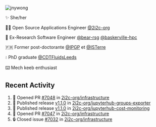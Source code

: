 ![jnywong](https://readme-typing-svg.demolab.com/?font=Intel+One+Mono&size=36&duration=3000&pause=1000&color=6bc46d&vCenter=true&width=170&lines=jnywong)

✨ She/her

👩‍💻 Open Source Applications Engineer [@2i2c-org](https://2i2c.org/)

🐻 Ex-Research Software Engineer [@bear-rsg](https://github.com/bear-rsg) [@baskerville-hpc](https://github.com/baskerville-hpc) 

🇫🇷 Former post-doctorante [@IPGP](https://github.com/IPGP) et [@ISTerre](https://www.isterre.fr/) 

💧 PhD graduate [@CDTFluidsLeeds](https://fluid-dynamics.leeds.ac.uk/) 

⌨️ Mech keeb enthusiast 

## Recent Activity 

<!--START_SECTION:activity-->
1. 💪 Opened PR [#7048](undefined) in [2i2c-org/infrastructure](https://github.com/2i2c-org/infrastructure)
2. 🚀 Published release [v1.1.0](https://github.com/2i2c-org/jupyterhub-groups-exporter/releases/tag/v1.1.0) in [2i2c-org/jupyterhub-groups-exporter](https://github.com/2i2c-org/jupyterhub-groups-exporter)
3. 🚀 Published release [v1.1.0](https://github.com/2i2c-org/jupyterhub-cost-monitoring/releases/tag/v1.1.0) in [2i2c-org/jupyterhub-cost-monitoring](https://github.com/2i2c-org/jupyterhub-cost-monitoring)
4. 💪 Opened PR [#7047](undefined) in [2i2c-org/infrastructure](https://github.com/2i2c-org/infrastructure)
5. 🔒 Closed issue [#7032](https://github.com/2i2c-org/infrastructure/issues/7032) in [2i2c-org/infrastructure](https://github.com/2i2c-org/infrastructure)
<!--END_SECTION:activity-->
